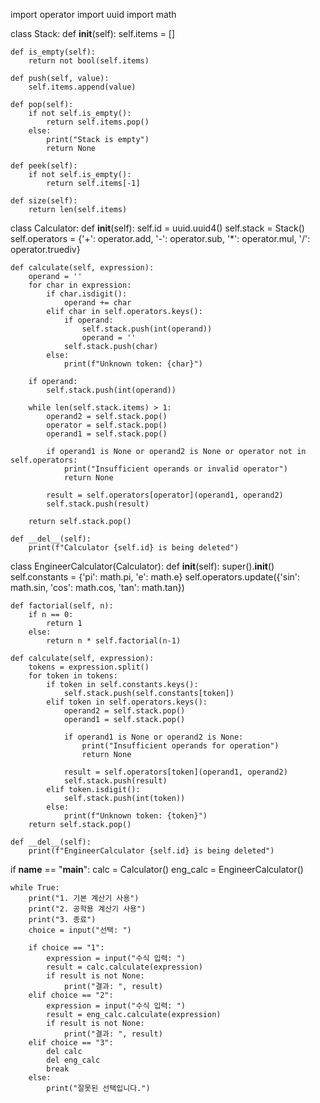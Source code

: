 import operator
import uuid
import math

class Stack:
    def __init__(self):
        self.items = []

    def is_empty(self):
        return not bool(self.items)

    def push(self, value):
        self.items.append(value)

    def pop(self):
        if not self.is_empty():
            return self.items.pop()
        else:
            print("Stack is empty")
            return None

    def peek(self):
        if not self.is_empty():
            return self.items[-1]

    def size(self):
        return len(self.items)

class Calculator:
    def __init__(self):
        self.id = uuid.uuid4()
        self.stack = Stack()
        self.operators = {'+': operator.add, '-': operator.sub, '*': operator.mul, '/': operator.truediv}

    def calculate(self, expression):
        operand = ''
        for char in expression:
            if char.isdigit():
                operand += char
            elif char in self.operators.keys():
                if operand:
                    self.stack.push(int(operand))
                    operand = ''
                self.stack.push(char)
            else:
                print(f"Unknown token: {char}")
        
        if operand:
            self.stack.push(int(operand))

        while len(self.stack.items) > 1:
            operand2 = self.stack.pop()
            operator = self.stack.pop()
            operand1 = self.stack.pop()

            if operand1 is None or operand2 is None or operator not in self.operators:
                print("Insufficient operands or invalid operator")
                return None

            result = self.operators[operator](operand1, operand2)
            self.stack.push(result)

        return self.stack.pop()

    def __del__(self):
        print(f"Calculator {self.id} is being deleted")

class EngineerCalculator(Calculator):
    def __init__(self):
        super().__init__()
        self.constants = {'pi': math.pi, 'e': math.e}
        self.operators.update({'sin': math.sin, 'cos': math.cos, 'tan': math.tan})

    def factorial(self, n):
        if n == 0:
            return 1
        else:
            return n * self.factorial(n-1)

    def calculate(self, expression):
        tokens = expression.split()
        for token in tokens:
            if token in self.constants.keys():
                self.stack.push(self.constants[token])
            elif token in self.operators.keys():
                operand2 = self.stack.pop()
                operand1 = self.stack.pop()

                if operand1 is None or operand2 is None:
                    print("Insufficient operands for operation")
                    return None

                result = self.operators[token](operand1, operand2)
                self.stack.push(result)
            elif token.isdigit():
                self.stack.push(int(token))
            else:
                print(f"Unknown token: {token}")
        return self.stack.pop()

    def __del__(self):
        print(f"EngineerCalculator {self.id} is being deleted")

if __name__ == "__main__":
    calc = Calculator()
    eng_calc = EngineerCalculator()

    while True:
        print("1. 기본 계산기 사용")
        print("2. 공학용 계산기 사용")
        print("3. 종료")
        choice = input("선택: ")

        if choice == "1":
            expression = input("수식 입력: ")
            result = calc.calculate(expression)
            if result is not None:
                print("결과: ", result)
        elif choice == "2":
            expression = input("수식 입력: ")
            result = eng_calc.calculate(expression)
            if result is not None:
                print("결과: ", result)
        elif choice == "3":
            del calc
            del eng_calc
            break
        else:
            print("잘못된 선택입니다.")
